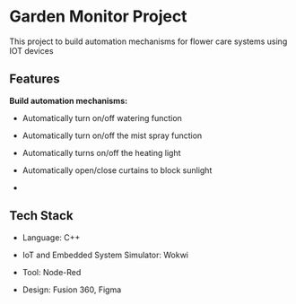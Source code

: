 # Garden Monitor Project

This project to build automation mechanisms for flower care systems using IOT devices

## Features

**Build automation mechanisms:**
- Automatically turn on/off watering function

- Automatically turn on/off the mist spray function

- Automatically turns on/off the heating light

- Automatically open/close curtains to block sunlight
- 
## Tech Stack

- Language: C++

- IoT and Embedded System Simulator: Wokwi

- Tool: Node-Red

- Design: Fusion 360, Figma
 
